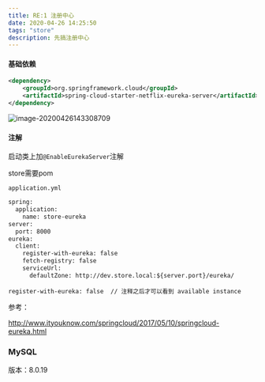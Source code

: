 ```yaml
---
title: RE:1 注册中心
date: 2020-04-26 14:25:50
tags: "store"
description: 先搞注册中心
---
```








#### 基础依赖

```xml
<dependency>
    <groupId>org.springframework.cloud</groupId>
    <artifactId>spring-cloud-starter-netflix-eureka-server</artifactId>
</dependency>
```

![image-20200426143308709](C:\Users\huapeng.zhang\AppData\Roaming\Typora\typora-user-images\image-20200426143308709.png)





#### 注解

启动类上加`@EnableEurekaServer`注解



store需要pom



`application.yml`

```xml
spring:
  application:
    name: store-eureka
server:
  port: 8000
eureka:
  client:
    register-with-eureka: false
    fetch-registry: false
    serviceUrl:
      defaultZone: http://dev.store.local:${server.port}/eureka/
```







```
register-with-eureka: false  // 注释之后才可以看到 available instance
```



参考：

http://www.ityouknow.com/springcloud/2017/05/10/springcloud-eureka.html







### MySQL

 版本：8.0.19